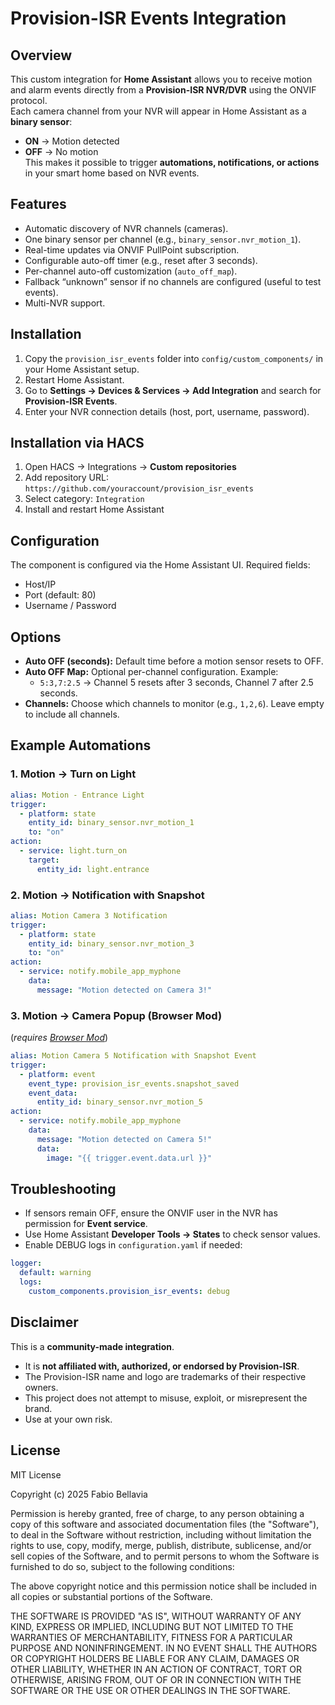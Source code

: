 # Provision-ISR Events Integration

## Overview
This custom integration for **Home Assistant** allows you to receive motion and alarm events directly from a **Provision-ISR NVR/DVR** using the ONVIF protocol.  
Each camera channel from your NVR will appear in Home Assistant as a **binary sensor**:  
- **ON** → Motion detected  
- **OFF** → No motion  
This makes it possible to trigger **automations, notifications, or actions** in your smart home based on NVR events.

## Features
- Automatic discovery of NVR channels (cameras).  
- One binary sensor per channel (e.g., `binary_sensor.nvr_motion_1`).  
- Real-time updates via ONVIF PullPoint subscription.  
- Configurable auto-off timer (e.g., reset after 3 seconds).  
- Per-channel auto-off customization (`auto_off_map`).  
- Fallback “unknown” sensor if no channels are configured (useful to test events).  
- Multi-NVR support.  

## Installation
1. Copy the `provision_isr_events` folder into `config/custom_components/` in your Home Assistant setup.  
2. Restart Home Assistant.  
3. Go to **Settings → Devices & Services → Add Integration** and search for **Provision-ISR Events**.  
4. Enter your NVR connection details (host, port, username, password).  

## Installation via HACS
1. Open HACS → Integrations → **Custom repositories**
2. Add repository URL: `https://github.com/youraccount/provision_isr_events`
3. Select category: `Integration`
4. Install and restart Home Assistant

## Configuration
The component is configured via the Home Assistant UI. Required fields:
- Host/IP  
- Port (default: 80)  
- Username / Password  

## Options
- **Auto OFF (seconds):** Default time before a motion sensor resets to OFF.  
- **Auto OFF Map:** Optional per-channel configuration. Example:  
  - `5:3,7:2.5` → Channel 5 resets after 3 seconds, Channel 7 after 2.5 seconds.  
- **Channels:** Choose which channels to monitor (e.g., `1,2,6`). Leave empty to include all channels.  

## Example Automations

### 1. Motion → Turn on Light
```yaml
alias: Motion - Entrance Light
trigger:
  - platform: state
    entity_id: binary_sensor.nvr_motion_1
    to: "on"
action:
  - service: light.turn_on
    target:
      entity_id: light.entrance
```

### 2. Motion → Notification with Snapshot
```yaml
alias: Motion Camera 3 Notification
trigger:
  - platform: state
    entity_id: binary_sensor.nvr_motion_3
    to: "on"
action:
  - service: notify.mobile_app_myphone
    data:
      message: "Motion detected on Camera 3!"
```

### 3. Motion → Camera Popup (Browser Mod)
(*requires [Browser Mod](https://github.com/thomasloven/hass-browser_mod)*)
```yaml
alias: Motion Camera 5 Notification with Snapshot Event
trigger:
  - platform: event
    event_type: provision_isr_events.snapshot_saved
    event_data:
      entity_id: binary_sensor.nvr_motion_5
action:
  - service: notify.mobile_app_myphone
    data:
      message: "Motion detected on Camera 5!"
      data:
        image: "{{ trigger.event.data.url }}"

```

## Troubleshooting
- If sensors remain OFF, ensure the ONVIF user in the NVR has permission for **Event service**.  
- Use Home Assistant **Developer Tools → States** to check sensor values.  
- Enable DEBUG logs in `configuration.yaml` if needed:  
```yaml
logger:
  default: warning
  logs:
    custom_components.provision_isr_events: debug
```

## Disclaimer
This is a **community-made integration**.  
- It is **not affiliated with, authorized, or endorsed by Provision-ISR**.  
- The Provision-ISR name and logo are trademarks of their respective owners.  
- This project does not attempt to misuse, exploit, or misrepresent the brand.  
- Use at your own risk.  

## License
MIT License  

Copyright (c) 2025 Fabio Bellavia

Permission is hereby granted, free of charge, to any person obtaining a copy
of this software and associated documentation files (the "Software"), to deal
in the Software without restriction, including without limitation the rights
to use, copy, modify, merge, publish, distribute, sublicense, and/or sell
copies of the Software, and to permit persons to whom the Software is
furnished to do so, subject to the following conditions:  

The above copyright notice and this permission notice shall be included in all
copies or substantial portions of the Software.  

THE SOFTWARE IS PROVIDED "AS IS", WITHOUT WARRANTY OF ANY KIND, EXPRESS OR
IMPLIED, INCLUDING BUT NOT LIMITED TO THE WARRANTIES OF MERCHANTABILITY,
FITNESS FOR A PARTICULAR PURPOSE AND NONINFRINGEMENT. IN NO EVENT SHALL THE
AUTHORS OR COPYRIGHT HOLDERS BE LIABLE FOR ANY CLAIM, DAMAGES OR OTHER
LIABILITY, WHETHER IN AN ACTION OF CONTRACT, TORT OR OTHERWISE, ARISING FROM,
OUT OF OR IN CONNECTION WITH THE SOFTWARE OR THE USE OR OTHER DEALINGS IN THE
SOFTWARE.
